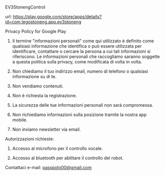 EV3StonengControl

url: https://play.google.com/store/apps/details?id=com.legostoneng.app.ev3stoneng

Privacy Policy for Google Play 
1. Il termine "informazioni personali" come qui utilizzato è definito come qualsiasi informazione che identifica o può essere utilizzata per identificare, contattare o cercare la persona a cui tali informazioni si riferiscono. Le informazioni personali che raccogliamo saranno soggette a questa politica sulla privacy, come modificata di volta in volta.

2. Non chiediamo il tuo indirizzo email, numero di telefono o qualsiasi informazione su di te.

3. Non vendiamo contenuti.

4. Non è richiesta la registrazione.

5. La sicurezza delle tue informazioni personali non sarà compromessa.

6. Non richiediamo informazioni sulla posizione tramite la nostra app mobile.

7. Non inviamo newsletter via email.

Autorizzazioni richieste:

1. Accesso al microfono per il controllo vocale.

2. Accesso al bluetooth per abilitare il controllo del robot.

Contattaci
e-mail: passpolo00@gmail.com
